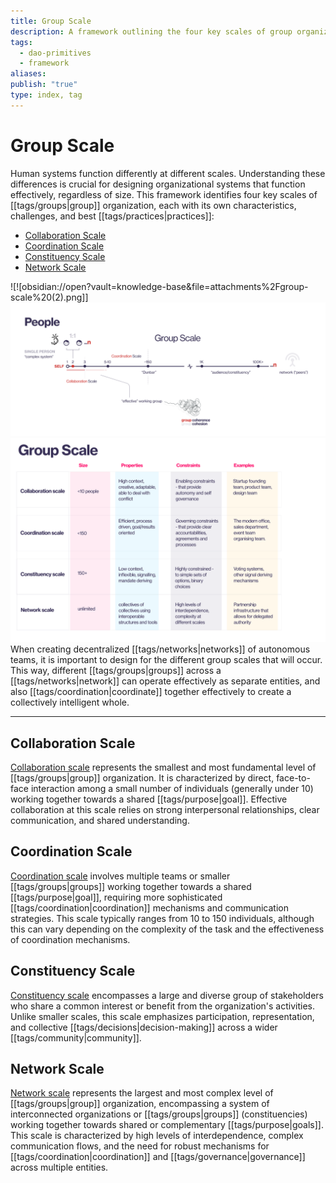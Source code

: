 ```yaml
---
title: Group Scale
description: A framework outlining the four key scales of group organization, tailored for DAO contexts.
tags:
  - dao-primitives
  - framework
aliases: 
publish: "true"
type: index, tag
---
```


# Group Scale

Human systems function differently at different scales. Understanding these differences is crucial for designing organizational systems that function effectively, regardless of size. This framework identifies four key scales of [[tags/groups|group]] organization, each with its own characteristics, challenges, and best [[tags/practices|practices]]:

- [Collaboration Scale](artifacts/guides/dao-primitives-framework/group-scale/collaboration-scale.md)
- [Coordination Scale](artifacts/guides/dao-primitives-framework/group-scale/coordination-scale.md)
- [Constituency Scale](artifacts/guides/dao-primitives-framework/group-scale/constituency-scale.md)
- [Network Scale](artifacts/guides/dao-primitives-framework/group-scale/network-scale.md)

!\[![obsidian://open?vault=knowledge-base&file=attachments%2Fgroup-scale%20(2).png]]
![group-scale (2)](attachments/group-scale%20(2).png)
![group-scales](attachments/group-scale.png)
When creating decentralized [[tags/networks|networks]] of autonomous teams, it is important to design for the different group scales that will occur. This way, different [[tags/groups|groups]] across a [[tags/networks|network]] can operate effectively as separate entities, and also [[tags/coordination|coordinate]] together effectively to create a collectively intelligent whole.

---

## Collaboration Scale

[Collaboration scale](artifacts/guides/dao-primitives-framework/group-scale/collaboration-scale.md) represents the smallest and most fundamental level of [[tags/groups|group]] organization. It is characterized by direct, face-to-face interaction among a small number of individuals (generally under 10) working together towards a shared [[tags/purpose|goal]]. Effective collaboration at this scale relies on strong interpersonal relationships, clear communication, and shared understanding.

## Coordination Scale

[Coordination scale](artifacts/guides/dao-primitives-framework/group-scale/coordination-scale.md) involves multiple teams or smaller [[tags/groups|groups]] working together towards a shared [[tags/purpose|goal]], requiring more sophisticated [[tags/coordination|coordination]] mechanisms and communication strategies. This scale typically ranges from 10 to 150 individuals, although this can vary depending on the complexity of the task and the effectiveness of coordination mechanisms.

## Constituency Scale

[Constituency scale](artifacts/guides/dao-primitives-framework/group-scale/constituency-scale.md) encompasses a large and diverse group of stakeholders who share a common interest or benefit from the organization's activities. Unlike smaller scales, this scale emphasizes participation, representation, and collective [[tags/decisions|decision-making]] across a wider [[tags/community|community]].

## Network Scale

[Network scale](artifacts/guides/dao-primitives-framework/group-scale/network-scale.md) represents the largest and most complex level of [[tags/groups|group]] organization, encompassing a system of interconnected organizations or [[tags/groups|groups]] (constituencies) working together towards shared or complementary [[tags/purpose|goals]]. This scale is characterized by high levels of interdependence, complex communication flows, and the need for robust mechanisms for [[tags/coordination|coordination]] and [[tags/governance|governance]] across multiple entities.
